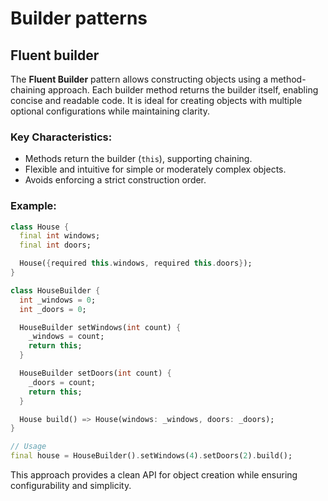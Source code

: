 # Builder patterns

## Fluent builder

The **Fluent Builder** pattern allows constructing objects using a method-chaining approach. Each builder method returns the builder itself, enabling concise and readable code. It is ideal for creating objects with multiple optional configurations while maintaining clarity.

### Key Characteristics:

- Methods return the builder (`this`), supporting chaining.
- Flexible and intuitive for simple or moderately complex objects.
- Avoids enforcing a strict construction order.

### Example:

```dart
class House {
  final int windows;
  final int doors;

  House({required this.windows, required this.doors});
}

class HouseBuilder {
  int _windows = 0;
  int _doors = 0;

  HouseBuilder setWindows(int count) {
    _windows = count;
    return this;
  }

  HouseBuilder setDoors(int count) {
    _doors = count;
    return this;
  }

  House build() => House(windows: _windows, doors: _doors);
}

// Usage
final house = HouseBuilder().setWindows(4).setDoors(2).build();
```

This approach provides a clean API for object creation while ensuring configurability and simplicity.
